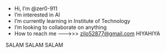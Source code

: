 -  Hi, I’m @zer0-911
- I’m interested in AI
- I’m currently learning in Institute of Technology
- I’m looking to collaborate on anything
- How to reach me --->>> zilo52877@gmail.com HIYAHIYA

SALAM SALAM SALAM
